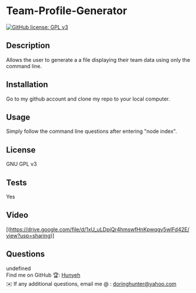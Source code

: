 # Team-Profile-Generator
[![GitHub license: GPL v3](https://img.shields.io/badge/License-GPLv3-blue.svg)](https://www.gnu.org/licenses/gpl-3.0)

## Description
Allows the user to generate a a file displaying their team data using only the command line.

## Installation 
Go to my github account and clone my repo to your local computer.

## Usage
Simply follow the command line questions after entering "node index".
<!-- ![alt text](images/Capture.JPG) -->

## License
  GNU GPL v3

## Tests
Yes

## Video
[(https://drive.google.com/file/d/1xU_uLDpjQr4hmswfHnKpwqgv5wIFd42E/view?usp=sharing)]

## Questions
undefined
  <br />
  Find me on GitHub 🏆: [Hunyeh](https://github.com/Hunyeh)
  <br />
  ✉️ If any additional questions, email me @ : doringhunter@yahoo.com
  